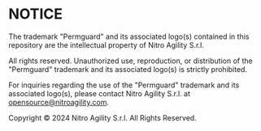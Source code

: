# NOTICE

The trademark "Permguard" and its associated logo(s) contained in this repository are the intellectual property of Nitro Agility S.r.l.

All rights reserved. Unauthorized use, reproduction, or distribution of the "Permguard" trademark and its associated logo(s) is strictly prohibited.

For inquiries regarding the use of the "Permguard" trademark and its associated logo(s), please contact Nitro Agility S.r.l. at <opensource@nitroagility.com>.

Copyright © 2024 Nitro Agility S.r.l. All Rights Reserved.
